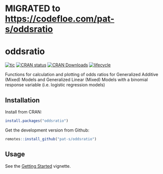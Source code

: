 # MIGRATED to https://codefloe.com/pat-s/oddsratio

# oddsratio

<!-- badges: start -->

[![tic](https://github.com/pat-s/oddsratio/actions/workflows/tic.yml/badge.svg)](https://github.com/pat-s/oddsratio/actions/workflows/main.yml)
[![CRAN status](https://www.r-pkg.org/badges/version/oddsratio)](https://CRAN.R-project.org/package=oddsratio)
[![CRAN Downloads](https://cranlogs.r-pkg.org/badges/oddsratio)](https://cran.rstudio.com/web/packages/oddsratio/index.html)
[![lifecycle](https://img.shields.io/badge/lifecycle-stable-blue.svg)](https://www.tidyverse.org/lifecycle/#stable)

<!-- badges: end -->

Functions for calculation and plotting of odds ratios for Generalized Additive (Mixed) Models and Generalized Linear (Mixed) Models with a binomial response variable (i.e. logistic regression models)

## Installation

Install from CRAN:

```R
install.packages("oddsratio")
```

Get the development version from Github:

```R
remotes::install_github("pat-s/oddsratio")
```

## Usage

See the [Getting Started](https://pat-s.github.io/oddsratio/articles/oddsratio.html) vignette.
